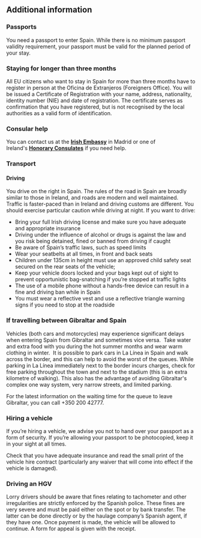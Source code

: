 ## Additional information

### **Passports**

You need a passport to enter Spain. While there is no minimum passport validity requirement, your passport must be valid for the planned period of your stay.

### **Staying for longer than three months**

All EU citizens who want to stay in Spain for more than three months have to register in person at the Oficina de Extranjeros (Foreigners Office). You will be issued a Certificate of Registration with your name, address, nationality, identity number (NIE) and date of registration. The certificate serves as confirmation that you have registered, but is not recognised by the local authorities as a valid form of identification.

### **Consular help**

You can contact us at the [**Irish Embassy**](/en/spain/madrid/) in Madrid or one of Ireland's [**Honorary Consulates**](/en/dfa/embassies/) if you need help.

### **Transport**

#### **Driving**

You drive on the right in Spain. The rules of the road in Spain are broadly similar to those in Ireland, and roads are modern and well maintained. Traffic is faster-paced than in Ireland and driving customs are different. You should exercise particular caution while driving at night. If you want to drive:

* Bring your full Irish driving license and make sure you have adequate and appropriate insurance
* Driving under the influence of alcohol or drugs is against the law and you risk being detained, fined or banned from driving if caught
* Be aware of Spain’s traffic laws, such as speed limits
* Wear your seatbelts at all times, in front and back seats
* Children under 135cm in height must use an approved child safety seat secured on the rear seats of the vehicle;
* Keep your vehicle doors locked and your bags kept out of sight to prevent opportunistic bag-snatching if you’re stopped at traffic lights
* The use of a mobile phone without a hands-free device can result in a fine and driving ban while in Spain
* You must wear a reflective vest and use a reflective triangle warning signs if you need to stop at the roadside

### **If travelling between Gibraltar and Spain**

Vehicles (both cars and motorcycles) may experience significant delays when entering Spain from Gibraltar and sometimes vice versa.  Take water and extra food with you during the hot summer months and wear warm clothing in winter.  It is possible to park cars in La Línea in Spain and walk across the border, and this can help to avoid the worst of the queues. While parking in La Línea immediately next to the border incurs charges, check for free parking throughout the town and next to the stadium (this is an extra kilometre of walking). This also has the advantage of avoiding Gibraltar's complex one way system, very narrow streets, and limited parking.

For the latest information on the waiting time for the queue to leave Gibraltar, you can call +350 200 42777.

### **Hiring a vehicle**

If you’re hiring a vehicle, we advise you not to hand over your passport as a form of security. If you’re allowing your passport to be photocopied, keep it in your sight at all times.

Check that you have adequate insurance and read the small print of the vehicle hire contract (particularly any waiver that will come into effect if the vehicle is damaged).

### **Driving an HGV**

Lorry drivers should be aware that fines relating to tachometer and other irregularities are strictly enforced by the Spanish police. These fines are very severe and must be paid either on the spot or by bank transfer. The latter can be done directly or by the haulage company’s Spanish agent, if they have one. Once payment is made, the vehicle will be allowed to continue. A form for appeal is given with the receipt.